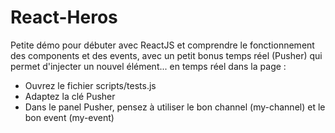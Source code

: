 React-Heros
===========

Petite démo pour débuter avec ReactJS et comprendre le fonctionnement des components et des events, avec un petit bonus temps réel (Pusher) qui permet d'injecter un nouvel élément... en temps réel dans la page : 

- Ouvrez le fichier scripts/tests.js
- Adaptez la clé Pusher 
- Dans le panel Pusher, pensez à utiliser le bon channel (my-channel) et le bon event (my-event)


